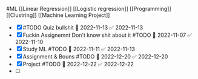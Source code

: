 #ML 
 [[Linear Regression]]
 [[Logistic regression]]
 [[Programming]]
 [[Clustring]]
 [[Machine Learning Project]]
- [x] #TODO Quiz bullshit 📅 2022-11-13 ✅ 2022-11-13
- [x] Fuckin Assignemnt Don't know shit about it #TODO 📅 2022-11-07 ✅ 2022-11-10
- [x] Study ML #TODO 📅 2022-11-11 ✅ 2022-11-13
- [x] Assignment & Bouns #TODO 📅 2022-12-20 ✅ 2022-12-20
- [x] Project #TODO 📅 2022-12-22 ✅ 2022-12-22
- [ ] 

